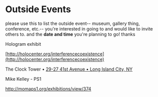 # Outside Events

please use this to list the outside event-- museum, gallery thing, conference, etc.-- you're interested in going to and would like to invite others to. and the **date and time** you're planning to go! thanks

Hologram exhibit

[](http://holocenter.org/interferencecoexistence)[http://holocenter.org/interferencecoexistence](http://holocenter.org/interferencecoexistence)

The Clock Tower • [29-27 41st Avenue • Long Island City, NY](https://www.google.com/maps/preview#!q=29-27+41st+Avenue&data=!4m10!1m9!4m8!1m3!1d487518!2d-73.979681!3d40.6974881!3m2!1i1920!2i967!4f13.1)

Mike Kelley - PS1

[](http://momaps1.org/exhibitions/view/374)http://momaps1.org/exhibitions/view/374